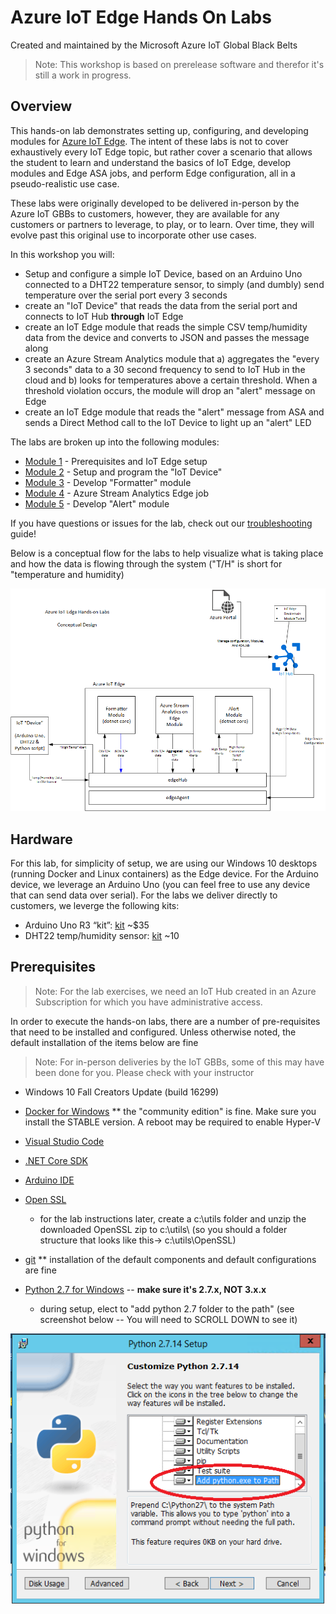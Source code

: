 # Azure IoT Edge Hands On Labs

Created and maintained by the Microsoft Azure IoT Global Black Belts

>Note: This workshop is based on prerelease software and therefor it's still a work in progress.

## Overview

This hands-on lab demonstrates setting up, configuring, and developing modules for [Azure IoT Edge](https://azure.microsoft.com/en-us/services/iot-edge/).  The intent of these labs is not to cover exhaustively every IoT Edge topic, but rather cover a scenario that allows the student to learn and understand the basics of IoT Edge, develop modules and Edge ASA jobs, and perform Edge configuration, all in a pseudo-realistic use case.

These labs were originally developed to be delivered in-person by the Azure IoT GBBs to customers, however, they are available for any customers or partners to leverage, to play, or to learn.  Over time, they will evolve past this original use to incorporate other use cases.

In this workshop you will:

* Setup and configure a simple IoT Device, based on an Arduino Uno connected to a DHT22 temperature sensor, to simply (and dumbly) send temperature over the serial port every 3 seconds
* create an "IoT Device" that reads the data from the serial port and connects to IoT Hub __**through**__ IoT Edge
* create an IoT Edge module that reads the simple CSV temp/humidity data from the device and converts to JSON and passes the message along
* create an Azure Stream Analytics module that a) aggregates the "every 3 seconds" data to a 30 second frequency to send to IoT Hub in the cloud and b) looks for temperatures above a certain threshold.  When a threshold violation occurs, the module will drop an "alert" message on Edge
* create an IoT Edge module that reads the "alert" message from ASA and sends a Direct Method call to the IoT Device to light up an "alert" LED

The labs are broken up into the following modules:

* [Module 1](module1) - Prerequisites and IoT Edge setup
* [Module 2](module2) - Setup and program the "IoT Device"
* [Module 3](module3) - Develop "Formatter" module
* [Module 4](module4) - Azure Stream Analytics Edge job
* [Module 5](module5) - Develop "Alert" module

If you have questions or issues for the lab, check out our [troubleshooting](troubleshooting.md) guide!

Below is a conceptual flow for the labs to help visualize what is taking place and how the data is flowing through the system  ("T/H" is short for "temperature and humidity)

![conceptual drawing](/images/IoT-Edge-Labs-Conceptual-Design.png)

## Hardware

For this lab, for simplicity of setup, we are using our Windows 10 desktops (running Docker and Linux containers) as the Edge device.  For the Arduino device, we leverage an Arduino Uno (you can feel free to use any device that can send data over serial). For the labs we deliver directly to customers, we leverge the following kits:
* Arduino Uno R3 “kit”:   [kit](https://www.adafruit.com/product/193)   ~$35
* DHT22 temp/humidity sensor:  [kit](https://www.adafruit.com/product/385)   ~10

## Prerequisites

>Note: For the lab exercises, we need an IoT Hub created in an Azure Subscription for which you have administrative access.

In order to execute the hands-on labs, there are a number of pre-requisites that need to be installed and configured.  Unless otherwise noted, the default installation of the items below are fine

>Note: For in-person deliveries by the IoT GBBs, some of this may have been done for you.  Please check with your instructor

* Windows 10 Fall Creators Update (build 16299)
* [Docker for Windows](https://docs.docker.com/docker-for-windows/install/)   ** the "community edition" is fine.  Make sure you install the STABLE version.  A reboot may be required to enable Hyper-V
* [Visual Studio Code](https://code.visualstudio.com/)
* [.NET Core SDK](https://www.microsoft.com/net/core#windowscmd)
* [Arduino IDE](http://www.arduino.cc/)
* [Open SSL](https://sourceforge.net/projects/openssl/)
    * for the lab instructions later, create a c:\utils folder and unzip the downloaded OpenSSL zip to c:\utils\ 
    (so you should a folder structure that looks like this->    c:\utils\OpenSSL)
* [git](https://git-scm.com/downloads/)   ** installation of the default components and default configurations are fine

* [Python 2.7 for Windows](https://www.python.org/downloads/)  -- __**make sure it's 2.7.x, NOT 3.x.x**__
    * during setup, elect to "add python 2.7 folder to the path"  (see screenshot below -- You will need to SCROLL DOWN to see it)

![python_install](/images/python_install.png)
